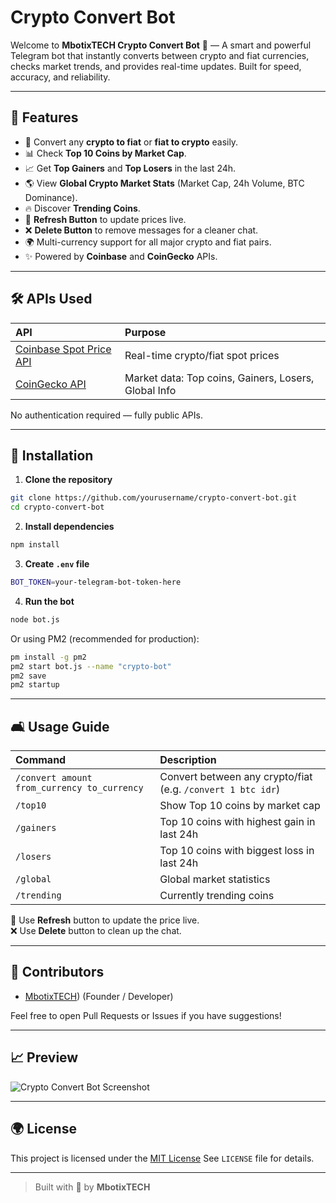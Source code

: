 # Crypto Convert Bot

Welcome to **MbotixTECH Crypto Convert Bot** 🚀 — A smart and powerful Telegram bot that instantly converts between crypto and fiat currencies, checks market trends, and provides real-time updates. Built for speed, accuracy, and reliability.

---

## 🌟 Features

- 💸 Convert any **crypto to fiat** or **fiat to crypto** easily.
- 📊 Check **Top 10 Coins by Market Cap**.
- 📈 Get **Top Gainers** and **Top Losers** in the last 24h.
- 🌎 View **Global Crypto Market Stats** (Market Cap, 24h Volume, BTC Dominance).
- 🔥 Discover **Trending Coins**.
- 🔄 **Refresh Button** to update prices live.
- ❌ **Delete Button** to remove messages for a cleaner chat.
- 🌍 Multi-currency support for all major crypto and fiat pairs.
- ✨ Powered by **Coinbase** and **CoinGecko** APIs.

---

## 🛠️ APIs Used

| API | Purpose |
|:---|:---|
| [Coinbase Spot Price API](https://developers.coinbase.com/api/v2#prices) | Real-time crypto/fiat spot prices |
| [CoinGecko API](https://www.coingecko.com/en/api) | Market data: Top coins, Gainers, Losers, Global Info |

No authentication required — fully public APIs.

---

## 🔧 Installation

1. **Clone the repository**
```bash
git clone https://github.com/yourusername/crypto-convert-bot.git
cd crypto-convert-bot
```

2. **Install dependencies**
```bash
npm install
```

3. **Create `.env` file**
```bash
BOT_TOKEN=your-telegram-bot-token-here
```

4. **Run the bot**
```bash
node bot.js
```

Or using PM2 (recommended for production):
```bash
pm install -g pm2
pm2 start bot.js --name "crypto-bot"
pm2 save
pm2 startup
```

---

## 🛋️ Usage Guide

| Command | Description |
|:---|:---|
| `/convert amount from_currency to_currency` | Convert between any crypto/fiat (e.g. `/convert 1 btc idr`) |
| `/top10` | Show Top 10 coins by market cap |
| `/gainers` | Top 10 coins with highest gain in last 24h |
| `/losers` | Top 10 coins with biggest loss in last 24h |
| `/global` | Global market statistics |
| `/trending` | Currently trending coins |

🔄 Use **Refresh** button to update the price live.  
❌ Use **Delete** button to clean up the chat.

---

## 🎉 Contributors

- [MbotixTECH](https://github.com/MbotixTech)) (Founder / Developer)

Feel free to open Pull Requests or Issues if you have suggestions!

---

## 📈 Preview

![Crypto Convert Bot Screenshot](https://github.com/user-attachments/assets/6a6fe606-a4ee-48b7-b300-862d9f9c2dfa)


---

## 🌍 License

This project is licensed under the [MIT License](./LICENSE) See `LICENSE` file for details.

---

> Built with 💙 by **MbotixTECH**

